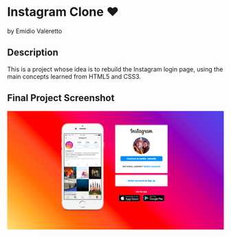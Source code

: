 # Instagram Clone :heart:

by Emidio Valeretto

## Description

This is a project whose idea is to rebuild the Instagram login page, using the main concepts learned from HTML5 and CSS3. 

## Final Project Screenshot

<img src="assets/img/screenshot.png" alt="final project screenshot">

